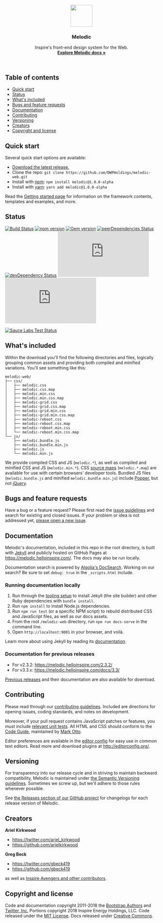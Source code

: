 <p align="center">
  <a href="https://melodic.helloinspire.com/">
    <img src="https://melodic.helloinspire.com/assets/brand/melodic-solid.svg" alt="" width="72" height="72">
  </a>

  <h3 align="center">Melodic</h3>

  <p align="center">
    Inspire's front-end design system for the Web.
    <br>
    <a href="https://melodic.helloinspire.com/docs/1.0/"><strong>Explore Melodic docs »</strong></a>
  </p>
</p>

<br>

## Table of contents

- [Quick start](#quick-start)
- [Status](#status)
- [What's included](#whats-included)
- [Bugs and feature requests](#bugs-and-feature-requests)
- [Documentation](#documentation)
- [Contributing](#contributing)
- [Versioning](#versioning)
- [Creators](#creators)
- [Copyright and license](#copyright-and-license)

## Quick start

Several quick start options are available:

- [Download the latest release.](https://github.com/DWPHoldings/melodic-web/archive/v1.0.0-alpha.zip)
- Clone the repo: `git clone https://github.com/DWPHoldings/melodic-web.git`
- Install with [npm](https://www.npmjs.com/): `npm install melodic@1.0.0-alpha`
- Install with [yarn](https://yarnpkg.com/): `yarn add melodic@1.0.0-alpha`
<!-- TODO: Add quick start for Rubygems -->

Read the [Getting started page](https://melodic.helloinspire.com/docs/1.0/getting-started/introduction/) for information on the framework contents, templates and examples, and more.

## Status

[![Build Status](https://img.shields.io/travis/twbs/bootstrap/v4-dev.svg)](https://travis-ci.org/twbs/bootstrap)
[![npm version](https://img.shields.io/npm/v/bootstrap.svg)](https://www.npmjs.com/package/bootstrap)
[![Gem version](https://img.shields.io/gem/v/bootstrap.svg)](https://rubygems.org/gems/bootstrap)
[![peerDependencies Status](https://img.shields.io/david/peer/twbs/bootstrap.svg)](https://david-dm.org/twbs/bootstrap?type=peer)
[![devDependency Status](https://img.shields.io/david/dev/twbs/bootstrap.svg)](https://david-dm.org/twbs/bootstrap?type=dev)
[![CSS gzip size](http://img.badgesize.io/twbs/bootstrap/v4-dev/dist/css/bootstrap.min.css?compression=gzip&label=CSS+gzip+size)](https://github.com/twbs/bootstrap/tree/v4-dev/dist/css/bootstrap.min.css)
[![JS gzip size](http://img.badgesize.io/twbs/bootstrap/v4-dev/dist/js/bootstrap.min.js?compression=gzip&label=JS+gzip+size)](https://github.com/twbs/bootstrap/tree/v4-dev/dist/js/bootstrap.min.js)

[![Sauce Labs Test Status](https://saucelabs.com/browser-matrix/bootstrap.svg)](https://saucelabs.com/u/bootstrap)

## What's included

Within the download you'll find the following directories and files, logically grouping common assets and providing both compiled and minified variations. You'll see something like this:

```
melodic-web/
├── css/
│   ├── melodic.css
│   ├── melodic.css.map
│   ├── melodic.min.css
│   ├── melodic.min.css.map
│   ├── melodic-grid.css
│   ├── melodic-grid.css.map
│   ├── melodic-grid.min.css
│   ├── melodic-grid.min.css.map
│   ├── melodic-reboot.css
│   ├── melodic-reboot.css.map
│   ├── melodic-reboot.min.css
│   └── melodic-reboot.min.css.map
└── js/
    ├── melodic.bundle.js
    ├── melodic.bundle.min.js
    ├── melodic.js
    └── melodic.min.js
```

We provide compiled CSS and JS (`melodic.*`), as well as compiled and minified CSS and JS (`melodic.min.*`). CSS [source maps](https://developers.google.com/web/tools/chrome-devtools/debug/readability/source-maps) (`melodic.*.map`) are available for use with certain browsers' developer tools. Bundled JS files (`melodic.bundle.js` and minified `melodic.bundle.min.js`) include [Popper](https://popper.js.org/), but not [jQuery](https://jquery.com/).


## Bugs and feature requests

Have a bug or a feature request? Please first read the [issue guidelines](https://github.com/DWPHoldings/melodic-web/blob/master/CONTRIBUTING.md#using-the-issue-tracker) and search for existing and closed issues. If your problem or idea is not addressed yet, [please open a new issue](https://github.com/DWPHoldings/melodic-web/issues/new).


## Documentation

Melodic's documentation, included in this repo in the root directory, is built with [Jekyll](https://jekyllrb.com/) and publicly hosted on GitHub Pages at <https://melodic.helloinspire.com/>. The docs may also be run locally.

Documentation search is powered by [Algolia's DocSearch](https://community.algolia.com/docsearch/). Working on our search? Be sure to set `debug: true` in the `_scripts.html` include.

### Running documentation locally

1. Run through the [tooling setup](https://melodic.helloinspire.com/docs/1.0/getting-started/build-tools/#tooling-setup) to install Jekyll (the site builder) and other Ruby dependencies with `bundle install`.
2. Run `npm install` to install Node.js dependencies.
3. Run `npm run test` (or a specific NPM script) to rebuild distributed CSS and JavaScript files, as well as our docs assets.
4. From the root `/melodic-web` directory, run `npm run docs-serve` in the command line.
5. Open `http://localhost:9001` in your browser, and voilà.

Learn more about using Jekyll by reading its [documentation](https://jekyllrb.com/docs/home/).

### Documentation for previous releases

- For v2.3.2: <https://melodic.helloinspire.com/2.3.2/>
- For v3.3.x: <https://melodic.helloinspire.com/docs/3.3/>

[Previous releases](https://github.com/DWPHoldings/melodic-web/releases) and their documentation are also available for download.

## Contributing

Please read through our [contributing guidelines](https://github.com/DWPHoldings/melodic-web/blob/master/CONTRIBUTING.md). Included are directions for opening issues, coding standards, and notes on development.

Moreover, if your pull request contains JavaScript patches or features, you must include [relevant unit tests](https://github.com/DWPHoldings/melodic-web/tree/master/js/tests). All HTML and CSS should conform to the [Code Guide](https://github.com/mdo/code-guide), maintained by [Mark Otto](https://github.com/mdo).

Editor preferences are available in the [editor config](https://github.com/DWPHoldings/melodic-web/blob/master/.editorconfig) for easy use in common text editors. Read more and download plugins at <http://editorconfig.org/>.

## Versioning

For transparency into our release cycle and in striving to maintain backward compatibility, Melodic is maintained under [the Semantic Versioning guidelines](http://semver.org/). Sometimes we screw up, but we'll adhere to those rules whenever possible.

See [the Releases section of our GitHub project](https://github.com/DWPHoldings/melodic-web/releases) for changelogs for each release version of Melodic.


## Creators

**Ariel Kirkwood**

- <https://twitter.com/ariel_kirkwood>
- <https://github.com/arielkirkwood>

**Greg Beck**

- <https://twitter.com/gbeck419>
- <https://github.com/gbeck419>

as well as [Inspire Avengers and other contributors](https://github.com/DWPHoldings/melodic-web/graphs/contributors).


## Copyright and license

Code and documentation copyright 2011-2018 the [Bootstrap Authors](https://github.com/twbs/bootstrap/graphs/contributors) and [Twitter, Inc.](https://twitter.com) Portions copyright 2018 Inspire Energy Holdings, LLC. Code released under the [MIT License](https://github.com/DWPHoldings/melodic-web/blob/master/LICENSE). Docs released under [Creative Commons](https://github.com/DWPHoldings/melodic-web/blob/master/docs/LICENSE).

